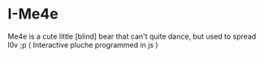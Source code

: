 # I-Me4e
Me4e is a cute little [blind] bear that can't quite dance, but used to spread l0v ;p ( Interactive pluche programmed in js )
